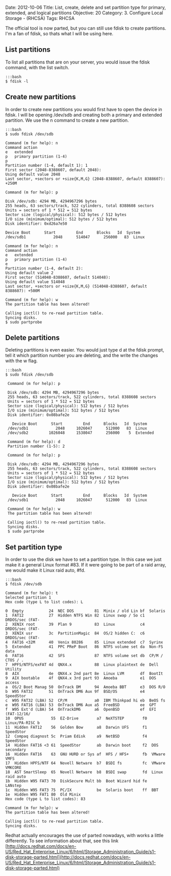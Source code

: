 Date: 2012-10-06
Title: List, create, delete and set partition type for primary, extended, and logical partitions
Objective: 20
Category: 3. Configure Local Storage - (RHCSA)
Tags: RHCSA

The official tool is now parted, but you can still use fdisk to create partitions. I'm a fan of fdisk, so thats what I will be using here. 

<b>List partitions</b>
--

To list all partitions that are on your server, you would issue the fdisk command, with the list switch.

    :::bash
    $ fdisk -l

<b>Create new partitions</b>
--

In order to create new partitions you would first have to open the device in fdisk. I will be opening /dev/sdb and creating both a primary and extended partition. We use the n command to create a new partition. 

    :::bash
    $ sudo fdisk /dev/sdb
 
    Command (m for help): n
    Command action
    e   extended
    p   primary partition (1-4)
    p
    Partition number (1-4, default 1): 1
    First sector (2048-8388607, default 2048): 
    Using default value 2048
    Last sector, +sectors or +size{K,M,G} (2048-8388607, default 8388607): +250M

    Command (m for help): p 

    Disk /dev/sdb: 4294 MB, 4294967296 bytes
    255 heads, 63 sectors/track, 522 cylinders, total 8388608 sectors
    Units = sectors of 1 * 512 = 512 bytes
    Sector size (logical/physical): 512 bytes / 512 bytes
    I/O size (minimum/optimal): 512 bytes / 512 bytes
    Disk identifier: 0xd26a7e50 

    Device Boot      Start         End      Blocks   Id  System
    /dev/sdb1            2048      514047      256000   83  Linux

    Command (m for help): n
    Command action
    e   extended
    p   primary partition (1-4)
    e
    Partition number (1-4, default 2): 
    Using default value 2
    First sector (514048-8388607, default 514048): 
    Using default value 514048
    Last sector, +sectors or +size{K,M,G} (514048-8388607, default 8388607): +500M

    Command (m for help): w
    The partition table has been altered!

    Calling ioctl() to re-read partition table.
    Syncing disks.
    $ sudo partprobe
 
<b>Delete partitions</b>
--

Deleting partitions is even easier. You would just type d at the fdisk prompt, tell it which partition number you are deleting, and the write the changes with the w flag. 

    :::bash
    $ sudo fdisk /dev/sdb
 
     Command (m for help): p
     
     Disk /dev/sdb: 4294 MB, 4294967296 bytes
     255 heads, 63 sectors/track, 522 cylinders, total 8388608 sectors
     Units = sectors of 1 * 512 = 512 bytes
     Sector size (logical/physical): 512 bytes / 512 bytes
     I/O size (minimum/optimal): 512 bytes / 512 bytes
     Disk identifier: 0x08bafe2e
     
       Device Boot      Start         End      Blocks   Id  System
     /dev/sdb1            2048     1026047      512000   83  Linux
     /dev/sdb2         1026048     1538047      256000    5  Extended
     
     Command (m for help): d
     Partition number (1-5): 2
     
     Command (m for help): p
     
     Disk /dev/sdb: 4294 MB, 4294967296 bytes
     255 heads, 63 sectors/track, 522 cylinders, total 8388608 sectors
     Units = sectors of 1 * 512 = 512 bytes
     Sector size (logical/physical): 512 bytes / 512 bytes
     I/O size (minimum/optimal): 512 bytes / 512 bytes
     Disk identifier: 0x08bafe2e
     
       Device Boot      Start         End      Blocks   Id  System
     /dev/sdb1            2048     1026047      512000   83  Linux 
     
     Command (m for help): w
     The partition table has been altered!
      
     Calling ioctl() to re-read partition table.
     Syncing disks.
     $ sudo partprobe

<b>Set partition type</b>
--

In order to use the disk we have to set a partition type. In this case we just make it a general Linux format #83. If it were going to be part of a raid array, we would make it Linux raid auto, #fd.

    :::bash
    $ fdisk /dev/sdb 
 
    Command (m for help): t
    Selected partition 1
    Hex code (type L to list codes): L 

    0  Empty           24  NEC DOS         81  Minix / old Lin bf  Solaris        
    1  FAT12           27  Hidden NTFS Win 82  Linux swap / So c1  DRDOS/sec (FAT-
    2  XENIX root      39  Plan 9          83  Linux           c4  DRDOS/sec (FAT-
    3  XENIX usr       3c  PartitionMagic  84  OS/2 hidden C:  c6  DRDOS/sec (FAT-
    4  FAT16 <32M      40  Venix 80286     85  Linux extended  c7  Syrinx         
    5  Extended        41  PPC PReP Boot   86  NTFS volume set da  Non-FS data    
    6  FAT16           42  SFS             87  NTFS volume set db  CP/M / CTOS / .
    7  HPFS/NTFS/exFAT 4d  QNX4.x          88  Linux plaintext de  Dell Utility   
    8  AIX             4e  QNX4.x 2nd part 8e  Linux LVM       df  BootIt         
    9  AIX bootable    4f  QNX4.x 3rd part 93  Amoeba          e1  DOS access     
    a  OS/2 Boot Manag 50  OnTrack DM      94  Amoeba BBT      e3  DOS R/O        
    b  W95 FAT32       51  OnTrack DM6 Aux 9f  BSD/OS          e4  SpeedStor      
    c  W95 FAT32 (LBA) 52  CP/M            a0  IBM Thinkpad hi eb  BeOS fs        
    e  W95 FAT16 (LBA) 53  OnTrack DM6 Aux a5  FreeBSD         ee  GPT            
    f  W95 Ext'd (LBA) 54  OnTrackDM6      a6  OpenBSD         ef  EFI (FAT-12/16/
    10  OPUS            55  EZ-Drive        a7  NeXTSTEP        f0  Linux/PA-RISC b
    11  Hidden FAT12    56  Golden Bow      a8  Darwin UFS      f1  SpeedStor      
    12  Compaq diagnost 5c  Priam Edisk     a9  NetBSD          f4  SpeedStor      
    14  Hidden FAT16 <3 61  SpeedStor       ab  Darwin boot     f2  DOS secondary  
    16  Hidden FAT16    63  GNU HURD or Sys af  HFS / HFS+      fb  VMware VMFS    
    17  Hidden HPFS/NTF 64  Novell Netware  b7  BSDI fs         fc  VMware VMKCORE 
    18  AST SmartSleep  65  Novell Netware  b8  BSDI swap       fd  Linux raid auto
    1b  Hidden W95 FAT3 70  DiskSecure Mult bb  Boot Wizard hid fe  LANstep        
    1c  Hidden W95 FAT3 75  PC/IX           be  Solaris boot    ff  BBT            
    1e  Hidden W95 FAT1 80  Old Minix      
    Hex code (type L to list codes): 83

    Command (m for help): w
    The partition table has been altered! 

    Calling ioctl() to re-read partition table.
    Syncing disks.

Redhat actually encourages the use of parted nowadays, with works a little differently. To see information about that, see this link [http://docs.redhat.com/docs/en-US/Red_Hat_Enterprise_Linux/6/html/Storage_Administration_Guide/s1-disk-storage-parted.html](http://docs.redhat.com/docs/en-US/Red_Hat_Enterprise_Linux/6/html/Storage_Administration_Guide/s1-disk-storage-parted.html)
